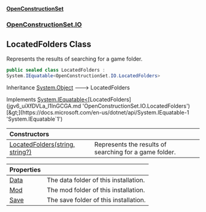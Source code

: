 #### [OpenConstructionSet](index.md 'index')
### [OpenConstructionSet.IO](index.md#OpenConstructionSet_IO 'OpenConstructionSet.IO')
## LocatedFolders Class
Represents the results of searching for a game folder.  
```csharp
public sealed class LocatedFolders :
System.IEquatable<OpenConstructionSet.IO.LocatedFolders>
```

Inheritance [System.Object](https://docs.microsoft.com/en-us/dotnet/api/System.Object 'System.Object') &#129106; LocatedFolders  

Implements [System.IEquatable&lt;](https://docs.microsoft.com/en-us/dotnet/api/System.IEquatable-1 'System.IEquatable`1')[LocatedFolders](jgv6_uiXfDVLa_l1InGCGA.md 'OpenConstructionSet.IO.LocatedFolders')[&gt;](https://docs.microsoft.com/en-us/dotnet/api/System.IEquatable-1 'System.IEquatable`1')  

| Constructors | |
| :--- | :--- |
| [LocatedFolders(string, string?)](YsJ0dnjljOnCJNTY2dnKXQ.md 'OpenConstructionSet.IO.LocatedFolders.LocatedFolders(string, string?)') | Represents the results of searching for a game folder.<br/> |

| Properties | |
| :--- | :--- |
| [Data](5tQoT0iXcU8Enf3ZdK66Qg.md 'OpenConstructionSet.IO.LocatedFolders.Data') | The data folder of this installation.<br/> |
| [Mod](kVGLMcFGq2zuOaw6u_dpkQ.md 'OpenConstructionSet.IO.LocatedFolders.Mod') | The mod folder of this installation.<br/> |
| [Save](LS4GeXRjhPTH_ONdczQGtg.md 'OpenConstructionSet.IO.LocatedFolders.Save') | The save folder of this installation.<br/> |
